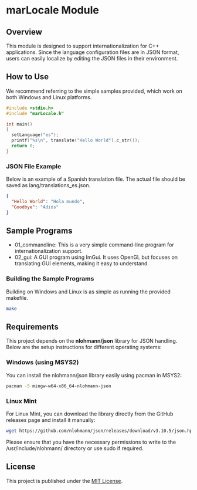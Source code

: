 # marLocale Module
## Overview

This module is designed to support internationalization for C++ applications. Since the language configuration files are in JSON format, users can easily localize by editing the JSON files in their environment.

## How to Use

We recommend referring to the simple samples provided, which work on both Windows and Linux platforms.

```cpp
#include <stdio.h>
#include "marLocale.h"

int main()
{
  setLanguage("es");
  printf("%s\n", translate("Hello World").c_str());
  return 0;
}
```

### JSON File Example

Below is an example of a Spanish translation file. The actual file should be saved as lang/translations_es.json.

```json
{
  "Hello World": "Hola mundo",
  "Goodbye": "Adiós"
}
```

## Sample Programs

-    01_commandline: This is a very simple command-line program for internationalization support.
-    02_gui: A GUI program using ImGui. It uses OpenGL but focuses on translating GUI elements, making it easy to understand.

### Building the Sample Programs

Building on Windows and Linux is as simple as running the provided makefile.

```bash
make
```

## Requirements

This project depends on the **nlohmann/json** library for JSON handling. Below are the setup instructions for different operating systems:
### Windows (using MSYS2)

You can install the nlohmann/json library easily using pacman in MSYS2:

```bash
pacman -S mingw-w64-x86_64-nlohmann-json
```

### Linux Mint

For Linux Mint, you can download the library directly from the GitHub releases page and install it manually:

```bash
wget https://github.com/nlohmann/json/releases/download/v3.10.5/json.hpp -O /usr/include/nlohmann/json.hpp
```

Please ensure that you have the necessary permissions to write to the /usr/include/nlohmann/ directory or use sudo if required.


## License

This project is published under the [MIT License](LICENSE.txt).